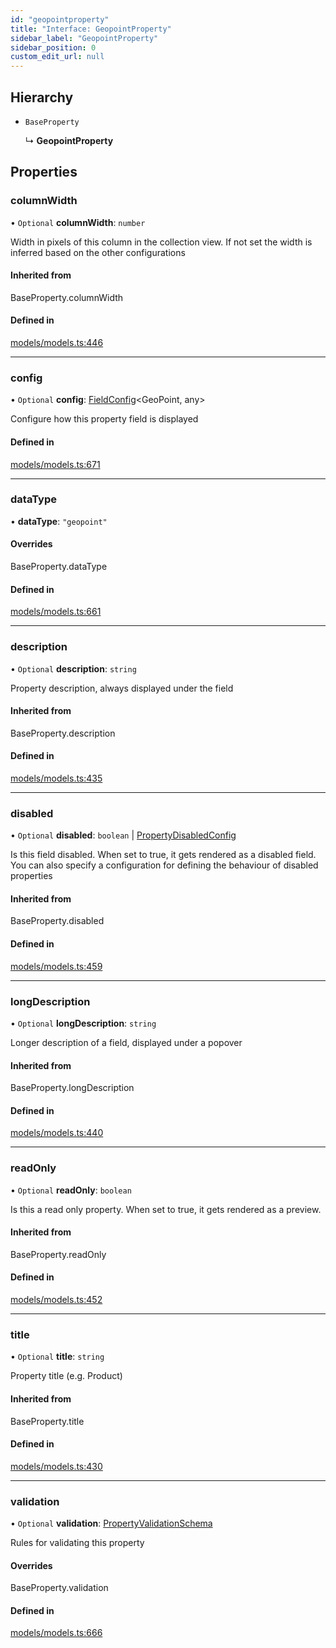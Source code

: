 ```yaml
---
id: "geopointproperty"
title: "Interface: GeopointProperty"
sidebar_label: "GeopointProperty"
sidebar_position: 0
custom_edit_url: null
---
```


## Hierarchy

- `BaseProperty`

  ↳ **GeopointProperty**

## Properties

### columnWidth

• `Optional` **columnWidth**: `number`

Width in pixels of this column in the collection view. If not set
the width is inferred based on the other configurations

#### Inherited from

BaseProperty.columnWidth

#### Defined in

[models/models.ts:446](https://github.com/Camberi/firecms/blob/42dd384/src/models/models.ts#L446)

___

### config

• `Optional` **config**: [FieldConfig](fieldconfig.md)<GeoPoint, any\>

Configure how this property field is displayed

#### Defined in

[models/models.ts:671](https://github.com/Camberi/firecms/blob/42dd384/src/models/models.ts#L671)

___

### dataType

• **dataType**: ``"geopoint"``

#### Overrides

BaseProperty.dataType

#### Defined in

[models/models.ts:661](https://github.com/Camberi/firecms/blob/42dd384/src/models/models.ts#L661)

___

### description

• `Optional` **description**: `string`

Property description, always displayed under the field

#### Inherited from

BaseProperty.description

#### Defined in

[models/models.ts:435](https://github.com/Camberi/firecms/blob/42dd384/src/models/models.ts#L435)

___

### disabled

• `Optional` **disabled**: `boolean` \| [PropertyDisabledConfig](../types/propertydisabledconfig.md)

Is this field disabled. When set to true, it gets rendered as a
disabled field. You can also specify a configuration for defining the
behaviour of disabled properties

#### Inherited from

BaseProperty.disabled

#### Defined in

[models/models.ts:459](https://github.com/Camberi/firecms/blob/42dd384/src/models/models.ts#L459)

___

### longDescription

• `Optional` **longDescription**: `string`

Longer description of a field, displayed under a popover

#### Inherited from

BaseProperty.longDescription

#### Defined in

[models/models.ts:440](https://github.com/Camberi/firecms/blob/42dd384/src/models/models.ts#L440)

___

### readOnly

• `Optional` **readOnly**: `boolean`

Is this a read only property. When set to true, it gets rendered as a
preview.

#### Inherited from

BaseProperty.readOnly

#### Defined in

[models/models.ts:452](https://github.com/Camberi/firecms/blob/42dd384/src/models/models.ts#L452)

___

### title

• `Optional` **title**: `string`

Property title (e.g. Product)

#### Inherited from

BaseProperty.title

#### Defined in

[models/models.ts:430](https://github.com/Camberi/firecms/blob/42dd384/src/models/models.ts#L430)

___

### validation

• `Optional` **validation**: [PropertyValidationSchema](propertyvalidationschema.md)

Rules for validating this property

#### Overrides

BaseProperty.validation

#### Defined in

[models/models.ts:666](https://github.com/Camberi/firecms/blob/42dd384/src/models/models.ts#L666)
